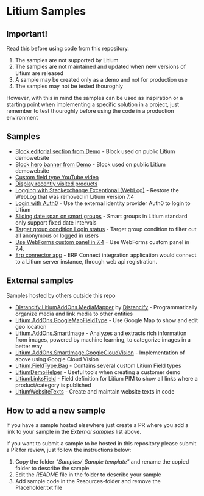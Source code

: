 # Litium Samples

## Important!

Read this before using code from this repository.

1. The samples are not supported by Litium
2. The samples are not maintained and updated when new versions of Litium are released
3. A sample may be created only as a demo and not for production use
4. The samples may not be tested thouroghly

However, with this in mind the samples can be used as inspiration or a starting point when implementing a specific solution in a project, just remember to test thouroghly before using the code in a production environment

## Samples

- [Block editorial section from Demo](Samples/Block%20editorial%20section%20from%20Demo) - Block used on public Litium demowebsite
- [Block hero banner from Demo](Samples/Block%20hero%20banner%20from%20Demo) - Block used on public Litium demowebsite
- [Custom field type YouTube video](Samples/Custom%20field%20type%20Youtube%20video)
- [Display recently visited products](Samples/Display%20recently%20visited%20products)
- [Logging with Stackexchange Exceptional (WebLog)](Samples/Logging%20with%20Stackexchange%20Exceptional%20%28WebLog%29) - Restore the WebLog that was removed in Litium version 7.4
- [Login with Auth0](Samples/Login%20with%20Auth0) - Use the external identity provider Auth0 to login to Litium
- [Sliding date span on smart groups](Samples/Sliding%20date%20span%20on%20smart%20groups) - Smart groups in Litium standard only support fixed date intervals
- [Target group condition Login status](Samples/Target%20group%20condition%20Login%20status) - Target group condition to filter out all anonymous or logged in users
- [Use WebForms custom panel in 7.4](Samples/Use%20legacy%20custom%20panel%20in%207.4) - Use WebForms custom panel in 7.4.
- [Erp connector app](Samples/Erp%20connector%20app) - ERP Connect integration application would connect to a Litium server instance, through web api registration. 

## External samples

Samples hosted by others outside this repo

- [Distancify.LitiumAddOns.MediaMapper](https://github.com/distancify/Distancify.LitiumAddOns.MediaMapper) by [Distancify](https://distancify.com/) - Programmatically organize media and link media to other entities
- [Litium.AddOns.GoogleMapFieldType](https://github.com/tonnguyen/litium-addons-googlemap) - Use Google Map to show and edit geo location
- [Litium.AddOns.SmartImage](https://github.com/tonnguyen/litium-addons-smartimage) - Analyzes and extracts rich information from images, powered by machine learning, to categorize images in a better way
- [Litium.AddOns.SmartImage.GoogleCloudVision](https://github.com/tonnguyen/litium-addons-smartimage-googlecloudvision) - Implementation of above using Google Cloud Vision
- [Litium.FieldType.Bag](https://github.com/tonnguyen/litium-fieldtype-bag) - Contains several custom Litium Field types 
- [LitiumDemoHelper](https://github.com/martenw/litium-demo-helper) - Useful tools when creating a customer demo
- [LitiumLinksField](https://github.com/martenw/LitiumLinksField) - Field definition for Litium PIM to show all links where a product/category is published
- [LitiumWebsiteTexts](https://github.com/martenw/LitiumWebsiteTexts) - Create and maintain website texts in code 

## How to add a new sample

If you have a sample hosted elsewhere just create a PR where you add a link to your sample in the _External samples_ list above.

If you want to submit a sample to be hosted in this repository please submit a PR for review, just follow the instructions below:

1. Copy the folder *"Samples/_Sample template"* and rename the copied folder to describe the sample
2. Edit the _README_ file in the folder to describe your sample
3. Add sample code in the Resources-folder and remove the Placeholder.txt file